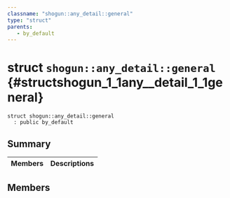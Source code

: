 ```yaml
---
classname: "shogun::any_detail::general"
type: "struct"
parents:
   - by_default
---
```


# struct `shogun::any_detail::general` {#structshogun_1_1any__detail_1_1general}

```
struct shogun::any_detail::general
  : public by_default
```

## Summary

 Members                        | Descriptions
--------------------------------|---------------------------------------------

## Members

